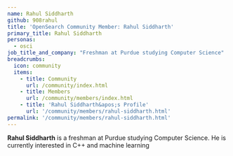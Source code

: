 ```yaml
---
name: Rahul Siddharth
github: 908rahul
title: 'OpenSearch Community Member: Rahul Siddharth'
primary_title: Rahul Siddharth
personas:
  - osci
job_title_and_company: "Freshman at Purdue studying Computer Science"
breadcrumbs:
  icon: community
  items:
    - title: Community
      url: /community/index.html
    - title: Members
      url: /community/members/index.html
    - title: 'Rahul Siddharth&apos;s Profile'
      url: '/community/members/rahul-siddharth.html'
permalink: '/community/members/rahul-siddharth.html'
---
```


**Rahul Siddharth** is a freshman at Purdue studying Computer Science. He is currently interested in C++ and machine learning